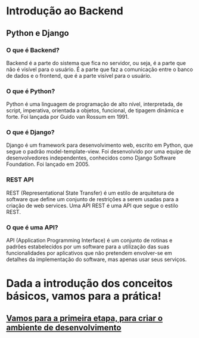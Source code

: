 # Introdução ao Backend

## Python e Django

### O que é Backend?

Backend é a parte do sistema que fica no servidor, ou seja, é a parte que não é visível para o usuário. É a parte que faz a comunicação entre o banco de dados e o frontend, que é a parte visível para o usuário.

### O que é Python?

Python é uma linguagem de programação de alto nível, interpretada, de script, imperativa, orientada a objetos, funcional, de tipagem dinâmica e forte. Foi lançada por Guido van Rossum em 1991.

### O que é Django?

Django é um framework para desenvolvimento web, escrito em Python, que segue o padrão model-template-view. Foi desenvolvido por uma equipe de desenvolvedores independentes, conhecidos como Django Software Foundation. Foi lançado em 2005.

### REST API

REST (Representational State Transfer) é um estilo de arquitetura de software que define um conjunto de restrições a serem usadas para a criação de web services. Uma API REST é uma API que segue o estilo REST.

### O que é uma API?

API (Application Programming Interface) é um conjunto de rotinas e padrões estabelecidos por um software para a utilização das suas funcionalidades por aplicativos que não pretendem envolver-se em detalhes da implementação do software, mas apenas usar seus serviços.


# Dada a introdução dos conceitos básicos, vamos para a prática!

## [Vamos para a primeira etapa, para criar o ambiente de desenvolvimento](etapa_01/README.md)